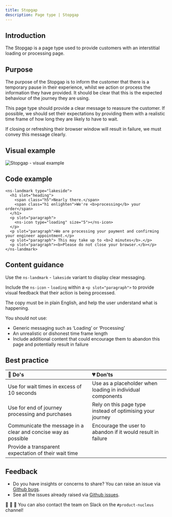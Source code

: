 ```yaml
---
title: Stopgap
description: Page type | Stopgap
---
```


## Introduction

The Stopgap is a page type used to provide customers with an interstitial loading or processing page.

## Purpose

The purpose of the Stopgap is to inform the customer that there is a temporary pause in their experience, whilst we action or process the information they have provided. It should be clear that this is the expected behaviour of the journey they are using.

This page type should provide a clear message to reassure the customer. If possible, we should set their expectations by providing them with a realistic time frame of how long they are likely to have to wait. 

If closing or refreshing their browser window will result in failure, we must convey this message clearly.

## Visual example

![Stopgap - visual example](https://user-images.githubusercontent.com/45626534/83498763-39dbdc00-a4b4-11ea-92aa-0df3118a730a.gif)

## Code example

```markup
<ns-landmark type="lakeside">
  <h1 slot="heading">
    <span class="h5">Nearly there.</span>
    <span class="h1 enlighten">We're <b>processing</b> your order</span>
  </h1>
  <p slot="paragraph">
    <ns-icon type="loading" size="5"></ns-icon>
  </p>
  <p slot="paragraph">We are processing your payment and confirming your engineer appointment.</p>
  <p slot="paragraph"> This may take up to <b>2 minutes</b>.</p>
  <p slot="paragraph"><b>Please do not close your browser.</b></p>
</ns-landmark>
```

## Content guidance

Use the `ns-landmark` - `lakeside` variant to display clear messaging.

Include the `ns-icon` - `loading` within a `<p slot="paragraph">` to provide visual feedback that their action is being processed.

The copy must be in plain English, and help the user understand what is happening.

You should not use:

- Generic messaging such as ‘Loading’ or ‘Processing’
- An unrealistic or dishonest time frame length  
- Include additional content that could encourage them to abandon this page and potentially result in failure

## Best practice

| 💚 Do's | 💔 Don'ts |
| :---  | :---  |
| Use for wait times in excess of 10 seconds | Use as a placeholder when loading in individual components |
| Use for end of journey processing and purchases | Rely on this page type instead of optimising your journey |
| Communicate the message in a clear and concise way as possible | Encourage the user to abandon if it would result in failure |
| Provide a transparent expectation of their wait time |  |


## Feedback

* Do you have insights or concerns to share? You can raise an issue via [Github bugs](https://github.com/ConnectedHomes/nucleus/issues/new?assignees=&labels=Bug&template=a--bug-report.md&title=[bug]%20[page-type-stopgap]).
* See all the issues already raised via [Github issues](https://github.com/connectedHomes/nucleus/issues?utf8=%E2%9C%93&q=is%3Aopen+is%3Aissue+label%3ABug+[page-type-stopgap]).

💩 🎉 🦄 You can also contact the team on Slack on the `#product-nucleus` channel!
